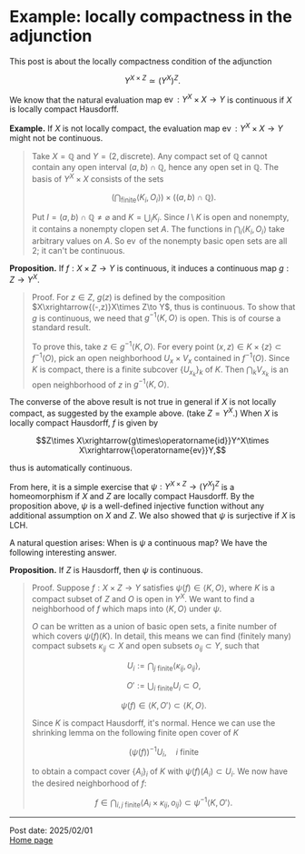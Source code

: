 # Example: locally compactness in the adjunction

This post is about the locally compactness condition of the adjunction

$$Y^{X\times Z}\simeq (Y^X)^Z.$$

We know that the natural evaluation map $\operatorname{ev}:Y^X\times X\to Y$ is continuous if $X$ is locally compact Hausdorff. 

**Example.** If $X$ is not locally compact, the evaluation map $\operatorname{ev}:Y^X\times X\to Y$ might not be continuous.

> Take $X=\mathbb{Q}$ and $Y=(2,\text{discrete})$. Any compact set of $\mathbb{Q}$ cannot contain any open interval $(a,b)\cap\mathbb{Q}$, hence any open set in $\mathbb{Q}$. The basis of $Y^X\times X$ consists of the sets
>
> $$\left(\bigcap_{\text{finite}}\langle K_i,O_i\rangle\right)\times\left((a,b)\cap\mathbb{Q}\right).$$
>
> Put $I=(a,b)\cap\mathbb{Q}\neq\varnothing$ and $K=\bigcup_iK_i$. Since $I\setminus K$ is open and nonempty, it contains a nonempty clopen set $A$. The functions in $\bigcap_i\langle K_i,O_i\rangle$ take arbitrary values on $A$. So $\operatorname{ev}$ of the nonempty basic open sets are all $2$; it can't be continuous.

**Proposition.** If $f:X\times Z\to Y$ is continuous, it induces a continuous map $g:Z\to Y^X$.

> Proof. For $z\in Z$, $g(z)$ is defined by the composition $X\xrightarrow{(-,z)}X\times Z\to Y$, thus is continuous. To show that $g$ is continuous, we need that $g^{-1}\langle K,O\rangle$ is open. This is of course a standard result. 
> 
> To prove this, take $z\in g^{-1}\langle K,O\rangle$. For every point $(x,z)\in K\times\{z\}\subset f^{-1}(O)$, pick an open neighborhood $U_x\times V_x$ contained in $f^{-1}(O)$. Since $K$ is compact, there is a finite subcover $\{U_{x_k}\}_k$ of $K$. Then $\bigcap_kV_{x_k}$ is an open neighborhood of $z$ in $g^{-1}\langle K,O\rangle$.

The converse of the above result is not true in general if $X$ is not locally compact, as suggested by the example above. (take $Z=Y^X$.) When $X$ is locally compact Hausdorff, $f$ is given by

$$Z\times X\xrightarrow{g\times\operatorname{id}}Y^X\times X\xrightarrow{\operatorname{ev}}Y,$$

thus is automatically continuous.

From here, it is a simple exercise that $\psi:Y^{X\times Z}\to (Y^X)^Z$ is a homeomorphism if $X$ and $Z$ are locally compact Hausdorff. By the proposition above, $\psi$ is a well-defined injective function without any additional assumption on $X$ and $Z$. We also showed that $\psi$ is surjective if $X$ is LCH.

A natural question arises: When is $\psi$ a continuous map? We have the following interesting answer.

**Proposition.** If $Z$ is Hausdorff, then $\psi$ is continuous.

> Proof. Suppose $f:X\times Z\to Y$ satisfies $\psi(f)\in\langle K,O\rangle$, where $K$ is a compact subset of $Z$ and $O$ is open in $Y^X$. We want to find a neighborhood of $f$ which maps into $\langle K,O\rangle$ under $\psi$.
>
> $O$ can be written as a union of basic open sets, a finite number of which covers $\psi(f)(K)$. In detail, this means we can find (finitely many) compact subsets $\kappa_{ij}\subset X$ and open subsets $o_{ij}\subset Y$, such that
>
> $$U_i:=\bigcap_{j\text{ finite}}\langle\kappa_{ij},o_{ij}\rangle,$$
>
> $$O':=\bigcup_{i\text{ finite}}U_i\subset O,$$
>
> $$\psi(f)\in\langle K,O'\rangle\subset\langle K,O\rangle.$$
>
> Since $K$ is compact Hausdorff, it's normal. Hence we can use the shrinking lemma on the following finite open cover of $K$
>
> $$(\psi(f))^{-1}U_i,\quad i\text{ finite}$$
>
> to obtain a compact cover $\{A_i\}_i$ of $K$ with $\psi(f)(A_i)\subset U_i$. We now have the desired neighborhood of $f$:
>
> $$f\in\bigcap_{i,j\text{ finite}}\langle A_i\times\kappa_{ij},o_{ij}\rangle\subset\psi^{-1}\langle K,O'\rangle.$$



---
Post date: 2025/02/01 \
[Home page](https://caelestia.github.io)